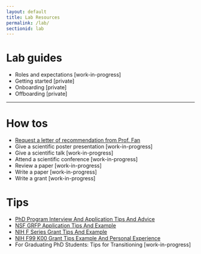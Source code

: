 ```yaml
---
layout: default
title: Lab Resources
permalink: /lab/
sectionid: lab
---
```


# Lab guides

- Roles and expectations [work-in-progress]
- Getting started [private]
- Onboarding [private]
- Offboarding [private]

---

# How tos
- [Request a letter of recommendation from Prof. Fan](/assets/docs/rec_letter_form.docx)
- Give a scientific poster presentation [work-in-progress]
- Give a scientific talk [work-in-progress]
- Attend a scientific conference [work-in-progress]
- Review a paper [work-in-progress]
- Write a paper [work-in-progress]
- Write a grant [work-in-progress]

# Tips
- [PhD Program Interview And Application Tips And Advice](https://jef.works/blog/2018/02/26/phd-program-interview-and-application-tips-and-advice/)
- [NSF GRFP Application Tips And Example](https://jef.works/blog/2017/10/15/NSF-GRFP-application-tips-and-example/)
- [NIH F Series Grant Tips And Example](https://jef.works/blog/2017/10/19/NIH-F-series-grant-tips-and-example/)
- [NIH F99 K00 Grant Tips Example And Personal Experience](https://jef.works/blog/2018/10/31/NIH-F99-K00-grant-tips-example-and-personal-experience/)
- For Graduating PhD Students: Tips for Transitioning [work-in-progress]
